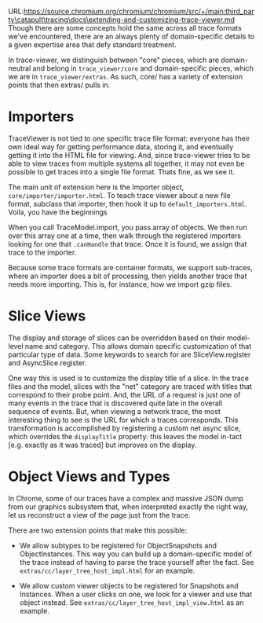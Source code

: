 URL:https://source.chromium.org/chromium/chromium/src/+/main:third_party\catapult\tracing\docs\extending-and-customizing-trace-viewer.md
Though there are some concepts hold the same across all trace formats we've encountered, there are an always plenty of domain-specific details to a given expertise area that defy standard treatment.

In trace-viewer, we distinguish between "core" pieces, which are domain-neutral and belong in `trace_viewer/core` and domain-specific pieces, which we are in `trace_viewer/extras`. As such, core/ has a variety of extension points that then extras/ pulls in.

# Importers
TraceViewer is not tied to one specific trace file format: everyone has their own ideal way for getting performance data, storing it, and eventually getting it into the HTML file for viewing. And, since trace-viewer tries to be able to view traces from multiple systems all together, it may not even be possible to get traces into a single file format. Thats fine, as we see it.

The main unit of extension here is the Importer object, `core/importer/importer.html`. To teach trace viewer about a new file format, subclass that importer, then hook it up to `default_importers.html`. Voila, you have the beginnings

When you call TraceModel.import, you pass array of objects. We then run over this array one at a time, then walk through the registered importers looking for one that `.canHandle` that trace. Once it is found, we assign that trace to the importer.

Because some trace formats are container formats, we support sub-traces, where an importer does a bit of processing, then yields another trace that needs more importing. This is, for instance, how we import gzip files.

# Slice Views
The display and storage of slices can be overridden based on their model-level name and category. This allows domain specific customization of that particular type of data. Some keywords to search for are  SliceView.register and AsyncSlice.register.

One way this is used is to customize the display title of a slice. In the trace files and the model, slices with the "net" category are traced with titles that correspond to their probe point. And, the URL of a request is just one of many events in the trace that is discovered quite late in the overall sequence of events. But, when viewing a network trace, the most interesting thing to see is the URL for which a traces corresponds. This transformation is accomplished by registering a custom net async slice, which overrides the `displayTitle` property: this leaves the model in-tact [e.g. exactly as it was traced] but improves on the display.

# Object Views and Types
In Chrome, some of our traces have a complex and massive JSON dump from our graphics subsystem that, when
interpreted exactly the right way, let us reconstruct a view of the page just from the trace.

There are two extension points that make this possible:
- We allow subtypes to be registered for ObjectSnapshots and ObjectInstances. This way you can build up a domain-specific model of the trace instead of having to parse the trace yourself after the fact. See `extras/cc/layer_tree_host_impl.html` for an example.

- We allow custom viewer objects to be registered for Snapshots and Instances. When a user clicks on one, we look for a viewer and use that object instead. See `extras/cc/layer_tree_host_impl_view.html` as an example.

